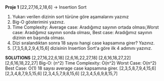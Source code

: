 **Proje 1**
[22,27,16,2,18,6] -> Insertion Sort
1. Yukarı verilen dizinin sort türüne göre aşamalarını yazınız
2. Big-O gösterimini yazınız.
3. Time Complexity: Average case: Aradığımız sayının ortada olması,Worst case: Aradığımız sayının sonda olması, Best case: Aradığımız sayının dizinin en başında olması.
4. Dizi sıralandıktan sonra 18 sayısı hangi case kapsamına girer? Yazınız.
5. [7,3,5,8,2,9,4,15,6] dizisinin Insertion Sort'a göre ilk 4 adımını yazınız.

**SOLUTIONS**
[2,27,16,22,6,18]
[2,6,16,22,27,18]
[2,6,16,18,27,22]
[2,6,16,18,22,27]
Big-O: (n^2)
Time Complexity: O(n^2)
Worst Case: O(n^2)
Best Case: O(1)
18 sayısı average case kapsamına girer.
[2,3,5,8,7,9,4,15,6]
[2,3,4,8,7,9,5,15,6]
[2,3,4,5,7,9,8,15,6]
[2,3,4,5,6,9,8,15,7]

